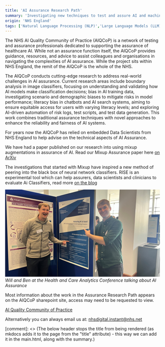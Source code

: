 ```yaml
---
title: 'AI Assurance Research Path'
summary: 'Investigating new techniques to test and assure AI and machine learning solutions in the NHS'
origin: 'NHS England'
tags: ['Natural Language Processing (NLP)','Large Language Models (LLM)','Python',Assurance, Machine Learning, Classification, Computer Vision,Unstructured,Video/Image, Work in Progress]
---
```


The NHS AI Quality Community of Practice (AIQCoP) is a network of testing and assurance professionals dedicated to supporting the assurance of healthcare AI. While not an assurance function itself, the AIQCoP provides guidance, resources, and advice to assist colleagues and organisations in navigating the complexities of AI assurance. While the project sits within NHS England, the remit of the AIQCoP is the whole of the NHS. 

The AIQCoP conducts cutting-edge research to address real-world challenges in AI assurance. Current research areas include boundary analysis in image classifiers, focusing on understanding and validating how AI models make classification decisions; bias in AI training data, investigating scenario and demographic biases to mitigate risks in model performance; literacy bias in chatbots and AI search systems, aiming to ensure equitable access for users with varying literacy levels; and exploring AI-driven automation of risk logs, test scripts, and test data generation. This work combines traditional assurance techniques with novel approaches to enhance the reliability and fairness of AI systems.

For years now the AIQCoP has relied on embedded Data Scientists from NHS England to help advise on the technical aspects of AI Assurance. 

We have had a paper published on our research into using mixup augmentations in assurance of AI. 
Read our Mixup Assurance paper here [on ArXiv](https://arxiv.org/abs/2311.13978)

The investigations that started with Mixup have inspired a new method of peering into the black box of neural network classifiers. 
RISE is an experimental tool which can help assurers, data scientists and clinicians to evaluate Ai Classifiers, read more [on the blog](https://nhsengland.github.io/datascience/articles/2024/12/12/RISE_tool/)  

![An image of Will and Ben at the Health and Analytics Conference talking about AI Assurance](../images/will_and_ben_assurance.jpg)
*Will and Ben at the Health and Care Analytics Conference talking about AI Assurance*

Most information about the work in the Assurance Research Path appears on the AIQCoP sharepoint site, access may need to be requested to view.

[AI Quality Community of Practice](https://nhs.sharepoint.com/sites/X26_AssuranceCOE/SitePages/AI-&-Quality-Assurance.aspx?csf=1&web=1&e=HTahJY)

Alternatively you can always email us at: <nhsdigital.instant@nhs.net>


[comment]: <> (The below header stops the title from being rendered (as mkdocs adds it to the page from the "title" attribute) - this way we can add it in the main.html, along with the summary.)
#
